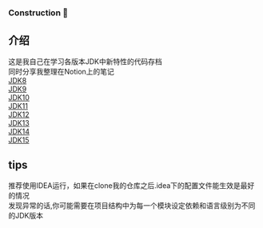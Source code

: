 ### Construction 🚧
## 介绍
这是我自己在学习各版本JDK中新特性的代码存档  
同时分享我整理在Notion上的笔记  
[JDK8](https://seasidetown.notion.site/JDK8-ce3b068baeac460ea54162483826bf6b)  
[JDK9](https://seasidetown.notion.site/JDK9-e39ce52b2c1b41198c302f95a543f822)  
[JDK10]()  
[JDK11]()  
[JDK12]()  
[JDK13]()  
[JDK14]()  
[JDK15]()

## tips
推荐使用IDEA运行，如果在clone我的仓库之后.idea下的配置文件能生效是最好的情况     
发现异常的话,你可能需要在项目结构中为每一个模块设定依赖和语言级别为不同的JDK版本